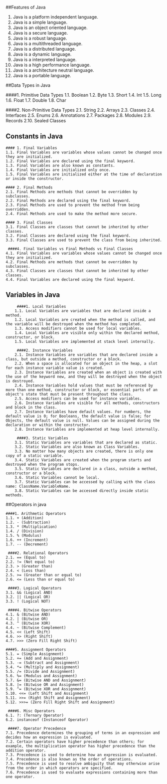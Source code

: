 
##Features of Java

1. Java is a platform independent language.
2. Java is a simple language.
3. Java is an object oriented language.
4. Java is a secure language.
5. Java is a robust language.
6. Java is a multithreaded language.
7. Java is a distributed language.
8. Java is a dynamic language.
9. Java is a interpreted language.
10. Java is a high performance language.
11. Java is a architecture neutral language.
12. Java is a portable language.

##Data Types in Java

 ####1. Primitive Data Types
    1.1. Boolean
    1.2. Byte
    1.3. Short
    1.4. Int
    1.5. Long
    1.6. Float
    1.7. Double
    1.8. Char

 ####2. Non-Primitive Data Types
    2.1. String
    2.2. Arrays
    2.3. Classes
    2.4. Interfaces
    2.5. Enums
    2.6. Annotations
    2.7. Packages
    2.8. Modules
    2.9. Records
    2.10. Sealed Classes


## Constants in Java


    #### 1. Final Variables
    1.1. Final Variables are variables whose values cannot be changed once they are initialized.
    1.2. Final Variables are declared using the final keyword.
    1.3. Final Variables are also known as constants.
    1.4. Final Variables are initialized only once.
    1.5. Final Variables are initialized either at the time of declaration or inside the constructor.

    #### 2. Final Methods
    2.1. Final Methods are methods that cannot be overridden by subclasses.
    2.2. Final Methods are declared using the final keyword.
    2.3. Final Methods are used to prevent the method from being overridden.
    2.4. Final Methods are used to make the method more secure.

    #### 3. Final Classes
    3.1. Final Classes are classes that cannot be inherited by other classes.
    3.2. Final Classes are declared using the final keyword.
    3.3. Final Classes are used to prevent the class from being inherited.

     ####4. Final Variables vs Final Methods vs Final Classes
    4.1. Final Variables are variables whose values cannot be changed once they are initialized.
    4.2. Final Methods are methods that cannot be overridden by subclasses.
    4.3. Final Classes are classes that cannot be inherited by other classes.
    4.4. Final Variables are declared using the final keyword.


## Variables in Java

         ####1. Local Variables
        1.1. Local Variables are variables that are declared inside a method.
        1.2. Local Variables are created when the method is called, and the variable will be destroyed when the method has completed.
        1.3. Access modifiers cannot be used for local variables.
        1.4. Local Variables are visible only within the declared method, constructor, or block.
        1.5. Local Variables are implemented at stack level internally.

         ####2. Instance Variables
        2.1. Instance Variables are variables that are declared inside a class, but outside a method, constructor or a block.
        2.2. When a space is allocated for an object in the heap, a slot for each instance variable value is created.
        2.3. Instance Variables are created when an object is created with the use of the keyword new, and they will be destroyed when the object is destroyed.
        2.4. Instance Variables hold values that must be referenced by more than one method, constructor or block, or essential parts of an object's state that must be present throughout the class.
        2.5. Access modifiers can be used for instance variables.
        2.6. Instance Variables are visible for all methods, constructors and block in the class.
        2.7. Instance Variables have default values. For numbers, the default value is 0; for Booleans, the default value is false; for Objects, the default value is null. Values can be assigned during the declaration or within the constructor.
        2.8. Instance Variables are implemented at heap level internally.

         ####3. Static Variables
        3.1. Static Variables are variables that are declared as static.
        3.2. Static Variables are also known as Class Variables.
        3.3. No matter how many objects are created, there is only one copy of a static variable.
        3.4. Static Variables are created when the program starts and destroyed when the program stops.
        3.5. Static Variables are declared in a class, outside a method, constructor or a block.
        3.6. Static Variables cannot be local.
        3.7. Static Variables can be accessed by calling with the class name: ClassName.VariableName.
        3.8. Static Variables can be accessed directly inside static methods.


##Operators in java

    ####1. Arithmetic Operators
    1.1. + (Addition)
    1.2. - (Subtraction)
    1.3. * (Multiplication)
    1.4. / (Division)
    1.5. % (Modulus)
    1.6. ++ (Increment)
    1.7. -- (Decrement)

     ####2. Relational Operators
    2.1. == (Equal to)
    2.2. != (Not equal to)
    2.3. > (Greater than)
    2.4. < (Less than)
    2.5. >= (Greater than or equal to)
    2.6. <= (Less than or equal to)

     ####3. Logical Operators
    3.1. && (Logical AND)
    3.2. || (Logical OR)
    3.3. ! (Logical NOT)

     ####4. Bitwise Operators
    4.1. & (Bitwise AND)
    4.2. | (Bitwise OR)
    4.3. ^ (Bitwise XOR)
    4.4. ~ (Bitwise Complement)
    4.5. << (Left Shift)
    4.6. >> (Right Shift)
    4.7. >>> (Zero Fill Right Shift)

    ####5. Assignment Operators
    5.1. = (Simple Assignment)
    5.2. += (Add and Assignment)
    5.3. -= (Subtract and Assignment)
    5.4. *= (Multiply and Assignment)
    5.5. /= (Divide and Assignment)
    5.6. %= (Modulus and Assignment)
    5.7. &= (Bitwise AND and Assignment)
    5.8. |= (Bitwise OR and Assignment)
    5.9. ^= (Bitwise XOR and Assignment)
    5.10. <<= (Left Shift and Assignment)
    5.11. >>= (Right Shift and Assignment)
    5.12. >>>= (Zero Fill Right Shift and Assignment)

     ####6. Misc Operators
    6.1. ?: (Ternary Operator)
    6.2. instanceof (Instanceof Operator)

     ####7. Operator Precedence
    7.1. Precedence determines the grouping of terms in an expression and decides how an expression is evaluated.
    7.2. Certain operators have higher precedence than others; for example, the multiplication operator has higher precedence than the addition operator.
    7.3. Precedence is used to determine how an expression is evaluated.
    7.4. Precedence is also known as the order of operations.
    7.5. Precedence is used to resolve ambiguity that may otherwise arise from the order in which operators are specified.
    7.6. Precedence is used to evaluate expressions containing more than one operator.

